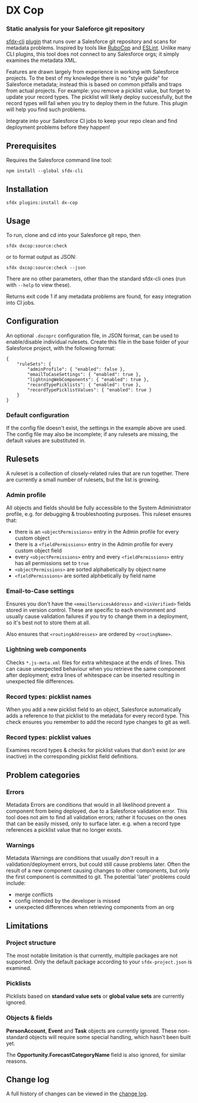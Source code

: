 # DX Cop

### Static analysis for your Saleforce git repository

[sfdx-cli](https://developer.salesforce.com/tools/sfdxcli) [plugin](https://developer.salesforce.com/docs/atlas.en-us.sfdx_cli_plugins.meta/sfdx_cli_plugins/cli_plugins.htm) that runs over a Salesforce git repository and scans for metadata problems. Inspired by tools like [RuboCop](https://github.com/rubocop/rubocop) and [ESLint](https://github.com/eslint/eslint). Unlike many CLI plugins, this tool does not connect to any Salesforce orgs; it simply examines the metadata XML.

Features are drawn largely from experience in working with Salesforce projects. To the best of my knowledge there is no "style guide" for Salesforce metadata; instead this is based on common pitfalls and traps from actual projects. For example: you remove a picklist value, but forget to update your record types. The picklist will likely deploy successfully, but the record types will fail when you try to deploy them in the future. This plugin will help you find such problems.

Integrate into your Salesforce CI jobs to keep your repo clean and find deployment problems before they happen!

## Prerequisites

Requires the Salesforce command line tool:

`npm install --global sfdx-cli`

## Installation

`sfdx plugins:install dx-cop`

## Usage

To run, clone and cd into your Salesforce git repo, then

`sfdx dxcop:source:check`

or to format output as JSON:

`sfdx dxcop:source:check --json`

There are no other parameters, other than the standard sfdx-cli ones (run with `--help` to view these).

Returns exit code 1 if any metadata problems are found, for easy integration into CI jobs.

## Configuration

An optional `.dxcoprc` configuration file, in JSON format, can be used to enable/disable individual rulesets. Create this file in the base folder of your Salesforce project, with the following format:

```
{
    "ruleSets": {
        "adminProfile": { "enabled": false },
        "emailToCaseSettings": { "enabled": true },
        "lightningWebComponents": { "enabled": true },
        "recordTypePicklists": { "enabled": true },
        "recordTypePicklistValues": { "enabled": true }
    }
}
```

### Default configuration

If the config file doesn't exist, the settings in the example above are used. The config file may also be incomplete; if any rulesets are missing, the default values are substituted in.

## Rulesets

A ruleset is a collection of closely-related rules that are run together. There are currently a small number of rulesets, but the list is growing.

### Admin profile

All objects and fields should be fully accessible to the System Administrator profile, e.g. for debugging & troubleshooting purposes. This ruleset ensures that:
- there is an `<objectPermissions>` entry in the Admin profile for every custom object
- there is a `<fieldPermissions>` entry in the Admin profile for every custom object field
- every `<objectPermissions>` entry and every `<fieldPermissions>` entry has all permissions set to `true`
- `<objectPermissions>` are sorted alphabetically by object name
- `<fieldPermissions>` are sorted alphbetically by field name

### Email-to-Case settings

Ensures you don't have the `<emailServicesAddress>` and `<isVerified>` fields stored in version control. These are specific to each environment and usually cause validation failures if you try to change them in a deployment, so it's best not to store them at all.

Also ensures that `<routingAddresses>` are ordered by `<routingName>`.

### Lightning web components

Checks `*.js-meta.xml` files for extra whitespace at the ends of lines. This can cause unexpected behaviour when you retrieve the same component after deployment; extra lines of whitespace can be inserted resulting in unexpected file differences.

### Record types: picklist names

When you add a new picklist field to an object, Salesforce automatically adds a reference to that picklist to the metadata for every record type. This check ensures you remember to add the record type changes to git as well.

### Record types: picklist values

Examines record types & checks for picklist values that don't exist (or are inactive) in the corresponding picklist field definitions.

## Problem categories

### Errors

Metadata Errors are conditions that would in all likelihood prevent a component from being deployed, due to a Salesforce validation error. This tool does not aim to find all validation errors; rather it focuses on the ones that can be easily missed, only to surface later. e.g. when a record type references a picklist value that no longer exists.

### Warnings

Metadata Warnings are conditions that usually *don't* result in a validation/deployment errors, but could still cause problems later. Often the result of a new component causing changes to other components, but only the first component is committed to git. The potential 'later' problems could include:
- merge conflicts
- config intended by the developer is missed
- unexpected differences when retrieving components from an org

## Limitations

### Project structure

The most notable limitation is that currently, multiple packages are not supported. Only the default package according to your `sfdx-project.json` is examined.

### Picklists

Picklists based on **standard value sets** or **global value sets** are currently ignored.

### Objects &amp; fields

**PersonAccount**, **Event** and **Task** objects are currently ignored. These non-standard objects will require some special handling, which hasn't been built yet.

The **Opportunity.ForecastCategoryName** field is also ignored, for similar reasons.

## Change log

A full history of changes can be viewed in the [change log](https://github.com/dcathcart/dx-cop/blob/master/CHANGELOG.md).
